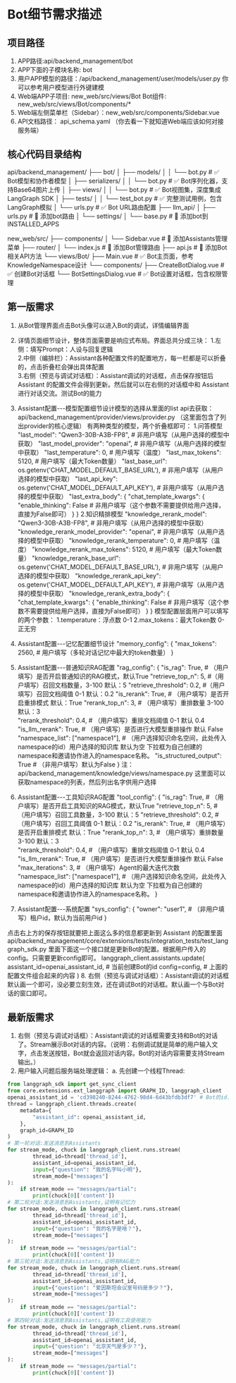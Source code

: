 # Bot细节需求描述

## 项目路径

1. APP路径:api/backend_management/bot
2. APP下面的子模块名称: bot
3. 用户APP模型的路径：/api/backend_management/user/models/user.py 你可以参考用户模型进行外键建模
4. Web端APP子项目: new_web/src/views/Bot Bot组件: new_web/src/views/Bot/components/*
5. Web端左侧菜单栏（Sidebar）：new_web/src/components/Sidebar.vue
6. API文档路径： api_schema.yaml （你去看一下就知道Web端应该如何对接服务端）


## 核心代码目录结构
api/backend_management/
├── bot/
│   ├── models/
│   │   └── bot.py                          # ✅ Bot模型和协作者模型
│   ├── serializers/
│   │   └── bot.py                          # ✅ Bot序列化器，支持Base64图片上传
│   ├── views/
│   │   └── bot.py                          # ✅ Bot视图集，深度集成LangGraph SDK
│   ├── tests/
│   │   └── test_bot.py                     # ✅ 完整测试用例，包含LangGraph模拟
│   └── urls.py                             # ✅ Bot URL路由配置
├── llm_api/
│   ├── urls.py                             # 🔧 添加bot路由
│   └── settings/
│       └── base.py                         # 🔧 添加bot到INSTALLED_APPS

new_web/src/
├── components/
│   └── Sidebar.vue                         # 🔧 添加Assistants管理菜单
├── router/
│   └── index.js                           # 🔧 添加Bot管理路由
├── api.js                                 # 🔧 添加Bot相关API方法
└── views/Bot/
    ├── Main.vue                           # ✅ Bot主页面，参考KnowledgeNamespace设计
    └── components/
        ├── CreateBotDialog.vue            # ✅ 创建Bot对话框
        └── BotSettingsDialog.vue          # ✅ Bot设置对话框，包含权限管理



## 第一版需求
1. 从Bot管理界面点击Bot头像可以进入Bot的调试，详情编辑界面
2. 详情页面细节设计，整体页面需要是响应式布局。界面总共分成三块：
    1.左侧：填写Prompt：人设与回复逻辑   
    2.中侧（编排栏）：Assistant各种配置文件的配置地方，每一栏都是可以折叠的，点击折叠栏会弹出具体配置  
    3.右侧（预览与调试对话框）：Assistant调试的对话框，点击保存按钮后 Assistant 的配置文件会得到更新。然后就可以在右侧的对话框中和 Assistant 进行对话交流。测试Bot的能力
3. Assistant配置---模型配置细节设计模型的选择从里面的list api去获取：api/backend_management/provider/views/provider.py （这里面包含了列出provider的核心逻辑）
有两种类型的模型，两个折叠框即可：
    1.问答模型
        "last_model": "Qwen3-30B-A3B-FP8",    # 非用户填写（从用户选择的模型中获取）
        "last_model_provider": "openai",   # 非用户填写（从用户选择的模型中获取）
        "last_temperature": 0,   # 用户填写（温度）
        "last_max_tokens": 5120,   # 用户填写（最大Token数量）
        "last_base_url": os.getenv('CHAT_MODEL_DEFAULT_BASE_URL'),   # 非用户填写（从用户选择的模型中获取）
        "last_api_key": os.getenv('CHAT_MODEL_DEFAULT_API_KEY'),  # 非用户填写（从用户选择的模型中获取）
        "last_extra_body": {
            "chat_template_kwargs": {
                "enable_thinking": False    # 非用户填写（这个参数不需要提供给用户选择，直接为False即可）
            }
        }
    2.知识精排模型
        "knowledge_rerank_model": "Qwen3-30B-A3B-FP8",   # 非用户填写（从用户选择的模型中获取）
        "knowledge_rerank_model_provider": "openai",    # 非用户填写（从用户选择的模型中获取）
        "knowledge_rerank_temperature": 0,	    # 用户填写（温度）
        "knowledge_rerank_max_tokens": 5120,    # 用户填写（最大Token数量）
        "knowledge_rerank_base_url": os.getenv('CHAT_MODEL_DEFAULT_BASE_URL'),   # 非用户填写（从用户选择的模型中获取）
        "knowledge_rerank_api_key": os.getenv('CHAT_MODEL_DEFAULT_API_KEY'),   # 非用户填写（从用户选择的模型中获取）
        "knowledge_rerank_extra_body": {
            "chat_template_kwargs": {
                "enable_thinking": False   # 非用户填写（这个参数不需要提供给用户选择，直接为False即可）
            }
        }
    模型配置层面用户可以填写的两个参数：
    1.temperature：浮点数 0-1
    2.max_tokens：最大Token数 0-正无穷

4. Assistant配置---记忆配置细节设计
    "memory_config": {
        "max_tokens": 2560,  # 用户填写（多轮对话记忆中最大的token数量）
    }

5. Assistant配置---普通知识RAG配置
    "rag_config": {
        "is_rag": True,    # （用户填写）是否开启普通知识的RAG模式，默认True
        "retrieve_top_n": 5,  #（用户填写）召回文档数量，3-100 默认：5
        "retrieve_threshold": 0.2,  #（用户填写）召回文档阈值 0-1 默认：0.2
        "is_rerank": True, # （用户填写）是否开启重排模式  默认：True
        "rerank_top_n": 3, # （用户填写）重排数量  3-100 默认：3  
        "rerank_threshold": 0.4, # （用户填写）重排文档阈值 0-1  默认 0.4
        "is_llm_rerank": True,    # （用户填写）是否进行大模型重排操作 默认 False
        "namespace_list": ["namespace1"],    # （用户选择知识命名空间，此处传入namespace的id）用户选择的知识库  默认为空  下拉框为自己创建的namespace和邀请协作进入的namespace名称。
        "is_structured_output": True # （非用户填写）默认为False
    }
    注：api/backend_management/knowledge/views/namespace.py  这里面可以获取namespace的列表，然后列出名字供用户选择
6. Assistant配置---工具知识RAG配置
    "tool_config": {
        "is_rag": True,    # （用户填写）是否开启工具知识的RAG模式，默认True
        "retrieve_top_n": 5,    #（用户填写）召回工具数量，3-100 默认：5
        "retrieve_threshold": 0.2,    #（用户填写）召回工具阈值 0-1 默认：0.2
        "is_rerank": True,  # （用户填写）是否开启重排模式  默认：True
        "rerank_top_n": 3,  # （用户填写）重排数量  3-100 默认：3  
        "rerank_threshold": 0.4,  # （用户填写）重排文档阈值 0-1  默认 0.4
        "is_llm_rerank": True,   # （用户填写）是否进行大模型重排操作 默认 False
        "max_iterations": 3, # （用户填写）Agent的最大迭代次数
        "namespace_list": ["namespace1"],   # （用户选择知识命名空间，此处传入namespace的id）用户选择的知识库  默认为空  下拉框为自己创建的namespace和邀请协作进入的namespace名称。
    }
7. Assistant配置---系统配置
    "sys_config": {
        "owner": "user1",  # （非用户填写）租户id，默认为当前用户id
    }


点击右上方的保存按钮就要把上面这么多的信息都更新到 Assistant 的配置里面
api/backend_management/core/extensions/tests/integration_tests/test_langgraph_sdk.py  里面下面这一个接口就是更新Bot的配置。根据用户传入的config。只需要更新config即可。
        langgraph_client.assistants.update(
            assistant_id=openai_assistant_id,   # 当前创建Bot的id
            config=config,  # 上面的配置文件组合起来的内容
        )
8. 右侧（预览与调试对话框）：Assistant调试的对话框 默认画一个即可，没必要立刻生效，还在调试Bot的对话框。默认画一个与Bot对话的窗口即可。


## 最新版需求
1. 右侧（预览与调试对话框）：Assistant调试的对话框需要支持和Bot的对话了。Stream展示Bot对话的内容。（说明：右侧调试就是简单的用户输入文字，点击发送按钮，Bot就会返回对话内容。Bot的对话内容需要支持Stream输出。）
2. 用户输入问题后服务端处理逻辑：
a. 先创建一个线程Thread:
```python
from langgraph_sdk import get_sync_client
from core.extensions.ext_langgraph import GRAPH_ID, langgraph_client
openai_assistant_id = 'cd398240-8244-4762-98d4-6d43bfdb3df7' # Bot的id.这是个测试用例。
thread = langgraph_client.threads.create(
    metadata={
        "assistant_id": openai_assistant_id,
    },
    graph_id=GRAPH_ID
)
# 第一轮对话:发送消息到Assistants
for stream_mode, chuck in langgraph_client.runs.stream(
        thread_id=thread['thread_id'],
        assistant_id=openai_assistant_id,
        input={"question": "我的名字叫小明"},
        stream_mode=["messages"]
):
    if stream_mode == "messages/partial":
        print(chuck[0]['content'])
# 第二轮对话:发送消息到Assistants,证明有记忆力
for stream_mode, chuck in langgraph_client.runs.stream(
        thread_id=thread['thread_id'],
        assistant_id=openai_assistant_id,
        input={"question": "我的名字是啥？"},
        stream_mode=["messages"]
):
    if stream_mode == "messages/partial":
        print(chuck[0]['content'])
# 第三轮对话:发送消息到Assistants,证明有RAG能力
for stream_mode, chuck in langgraph_client.runs.stream(
        thread_id=thread['thread_id'],
        assistant_id=openai_assistant_id,
        input={"question": "爱因斯坦会议室号码是多少？"},
        stream_mode=["messages"]
):
    if stream_mode == "messages/partial":
        print(chuck[0]['content'])
# 第四轮对话:发送消息到Assistants,证明有工具使用能力
for stream_mode, chuck in langgraph_client.runs.stream(
        thread_id=thread['thread_id'],
        assistant_id=openai_assistant_id,
        input={"question": "北京天气是多少？"},
        stream_mode=["messages"]
):
    if stream_mode == "messages/partial":
        print(chuck[0]['content'])
```
